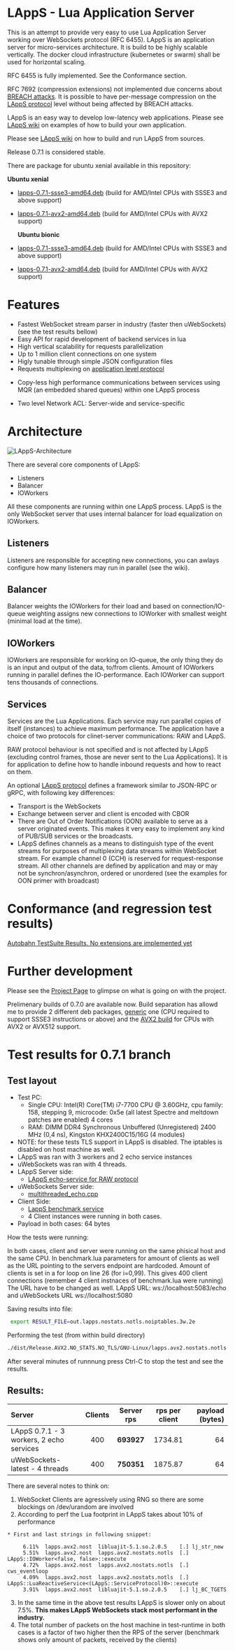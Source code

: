 # LAppS - Lua Application Server

This is an attempt to provide very easy to use Lua Application Server working over WebSockets protocol (RFC 6455). LAppS is an application server for micro-services architecture. It is build to be highly scalable vertically. The docker cloud infrastructure (kubernetes or swarm) shall be used for horizontal scaling.

RFC 6455 is fully implemented.  See the Conformance section.

RFC 7692 (compression extensions) not implemented due concerns about [BREACH attacks](https://en.wikipedia.org/wiki/BREACH). It is possible to have per-message compression on the [LAppS protocol](https://github.com/ITpC/LAppS/blob/master/LAppS_Protocol_Specification.md) level without being affected by BREACH attacks.

LAppS is an easy way to develop low-latency web applications. Please see [LAppS wiki](https://github.com/ITpC/LAppS/wiki) on examples of how to build your own application.

Please see [LAppS wiki](https://github.com/ITpC/LAppS/wiki) on how to build and run LAppS from sources. 

Release 0.7.1 is considered stable.

There are package for ubuntu xenial available in this repository:

  **Ubuntu xenial**

* [lapps-0.7.1-ssse3-amd64.deb](https://github.com/ITpC/LAppS/raw/master/packages/xenial/lapps-0.7.1-ssse3-amd64.deb) (build for AMD/Intel CPUs with SSSE3 and above support)
* [lapps-0.7.1-avx2-amd64.deb](https://github.com/ITpC/LAppS/raw/master/packages/xenial/lapps-0.7.1-avx2-amd64.deb) (build for AMD/Intel CPUs with AVX2 support)

  **Ubuntu bionic**

* [lapps-0.7.1-ssse3-amd64.deb](https://github.com/ITpC/LAppS/raw/master/packages/bionic/lapps-0.7.1-ssse3-amd64.deb) (build for AMD/Intel CPUs with SSSE3 and above support)
* [lapps-0.7.1-avx2-amd64.deb](https://github.com/ITpC/LAppS/raw/master/packages/bionic/lapps-0.7.1-avx2-amd64.deb) (build for AMD/Intel CPUs with AVX2 support)

# Features

* Fastest WebSocket stream parser in industry (faster then uWebSockets) (see the test results bellow)
* Easy API for rapid development of backend services in lua
* High vertical scalability for requests parallelization
* Up to 1 million client connections on one system
* Higly tunable through simple JSON configuration files
* Requests multiplexing on [application level protocol](https://github.com/ITpC/LAppS/blob/master/LAppS_Protocol_Specification.md)
+ Copy-less high performance communications between services using MQR (an embedded shared queues) within one LAppS process
* Two level Network ACL: Server-wide and service-specific


# Architecture

![LAppS-Architecture](https://github.com/ITPC/LAppS/raw/master/docs/LAppS-Architecture.png "LAppS pipline")

There are several core components of LAppS:
  * Listeners
  * Balancer
  * IOWorkers

All these components are running within one LAppS process. LAppS is the only WebSocket server that uses internal balancer for load equalization on IOWorkers.

## Listeners

Listeners are responsible for accepting new connections, you can awlays configure how many listeners may run in parallel (see the wiki).

## Balancer

Balancer weights the IOWorkers for their load and based on connection/IO-queue weighting assigns new connections to IOWorker with smallest weight (minimal load at the time).

## IOWorkers

IOWorkers are responsible for working on IO-queue, the only thing they do is an input and output of the data, to/from clients. Amount of IOWorkers running in parallel defines the IO-performance. Each IOWorker can support tens thousands of connections. 

## Services

Services are the Lua Applications. Each service may run parallel copies of itself (instances) to achieve maximum performance. The application have a choice of two protocols for clinet-server communications: RAW and LAppS.

RAW protocol behaviour is not specified and is not affected by LAppS (excluding control frames, those are never sent to the Lua Applications). It is for application to define how to handle inbound requests and how to react on them.

An optional [LAppS protocol](https://github.com/ITpC/LAppS/blob/master/LAppS_Protocol_Specification.md) defines a framework similar to JSON-RPC or gRPC, with following key differences:
  * Transport is the WebSockets
  * Exchange between server and client is encoded with CBOR
  * There are  Out of Order Notifications (OON) available to serve as a server originated events. This makes it very easy to implement any kind of PUB/SUB services or the broadcasts.
  * LAppS defines channels as a means to distinguish type of the event streams for purposes of multiplexing data streams within WebSocket stream. For example channel 0 (CCH) is reserved for request-response stream. All other channels are defined by application and may or may not be synchron/asynchron, ordered or unordered (see the examples for OON primer with broadcast)

# Conformance (and regression test results)

[Autobahn TestSuite Results. No extensions are implemented yet](http://htmlpreview.github.io/?https://github.com/ITpC/LAppS/blob/master/autobahn-testsuite-results/index.html)


# Further development

Please see the [Project Page](https://github.com/ITpC/LAppS/projects/1) to glimpse on what is going on with the project.

Prelimenary builds of 0.7.0 are available now. Build separation has allowd me to provide 2 different deb packages, [generic](https://github.com/ITpC/LAppS/raw/master/packages/lapps-0.7.0-ssse3-amd64.deb) one (CPU required to support SSSE3 instructions or above) and the [AVX2 build](https://github.com/ITpC/LAppS/raw/master/packages/lapps-0.7.0-avx2-amd64.deb) for CPUs with AVX2 or AVX512 support.


# Test results for 0.7.1 branch

## Test layout

* Test PC: 
  * Single CPU: Intel(R) Core(TM) i7-7700 CPU @ 3.60GHz, cpu family: 158, stepping 9, microcode: 0x5e (all latest Spectre and meltdown patches are enabled) 4 cores
  * RAM: DIMM DDR4 Synchronous Unbuffered (Unregistered) 2400 MHz (0,4 ns), Kingston KHX2400C15/16G (4 modules)
* NOTE: for these tests TLS support in LAppS is disabled. The iptables is disabled on host machine as well.
* LAppS was ran with 3 workers and 2 echo service instances
* uWebSockets was ran with 4 threads.
* LAppS Server side:
  * [LAppS echo-service for RAW protocol](https://github.com/ITpC/LAppS/blob/master/examples/echo/echo.lua) 
* uWebSockets Server side:
  * [multithreaded_echo.cpp](https://github.com/ITpC/LAppS/blob/master/benchmark/uWS/multithreaded_echo.cpp)
* Client Side:
  * [LappS benchmark service](https://github.com/ITpC/LAppS/blob/master/apps/benchmark/benchmark.lua)
  * 4 Client instances were running in both cases.
* Payload in both cases: 64 bytes

How the tests were running:

  In both cases, client and server were running on the same phisical host and the same CPU. In benchmark.lua parameters for amount of clients as well as the URL pointing to the servers endpoint are hardcoded. Amount of clients is set in a for loop on line 26 (for i=0,99). This gives 400 client connections (remember 4 client instnaces of benchmark.lua were running)
  The URL have to be changed as well. LAppS URL: ws://localhost:5083/echo and uWebSockets URL ws://localhost:5080

  Saving results into file:

```bash
 export RESULT_FILE=out.lapps.nostats.notls.noiptables.3w.2e 
```

  Performing the test (from within build directory)

```bash
./dist/Release.AVX2.NO_STATS.NO_TLS/GNU-Linux/lapps.avx2.nostats.notls >  ${RESULT_FILE} ; egrep "^[1-9]" ${RESULT_FILE} | sed -e 's/ms[1-9]/ms\n$/g' | sed -e '/^$/d' > ${RESULT_FILE}.flt; tail -n $(( $(wc -l ${RESULT_FILE}.flt | awk '{print $1}') - 8 )) ${RESULT_FILE}.flt > ${RESULT_FILE}; awk -v avg=0 "{avg+=\$1}END{print \"Server average RPS: \" (avg/$(wc -l ${RESULT_FILE}|awk '{print $1}'))*4}" ${RESULT_FILE}
``` 

  After several minutes of runnnung press Ctrl-C to stop the test and see the results.

## Results:

| Server | Clients | Server rps | rps per client| payload (bytes)|
|:---|:---:|:---:|:---:|---:|
|LAppS 0.7.1 - 3 workers, 2 echo services| 400 | **693927** | 1734.81  | 64 |
|uWebSockets-latest  - 4 threads | 400 | **750351** | 1875.87 | 64 |

There are several notes to think on:

  1. WebSocket Clients are agressively using RNG so there are some blockings on /dev/urandom are involved
  2. According to perf the Lua footprint in LAppS takes about 10% of performance 

    * First and last strings in following snippet:
```text
     6.11%  lapps.avx2.nost  libluajit-5.1.so.2.0.5    [.] lj_str_new
     5.51%  lapps.avx2.nost  lapps.avx2.nostats.notls  [.] LAppS::IOWorker<false, false>::execute
     4.72%  lapps.avx2.nost  lapps.avx2.nostats.notls  [.] cws_eventloop
     4.09%  lapps.avx2.nost  lapps.avx2.nostats.notls  [.] LAppS::LuaReactiveService<(LAppS::ServiceProtocol)0>::execute
     3.91%  lapps.avx2.nost  libluajit-5.1.so.2.0.5    [.] lj_BC_TGETS
```

  3. In the same time in the above test results LAppS is slower only on about 7.5%. **This makes LAppS WebSockets stack most performant in the industry.**
  4. The total number of packets on the host machine in test-runtime in both cases is a factor of two higher then the RPS of the server (benchmark shows only amount of packets, received by the clients)


